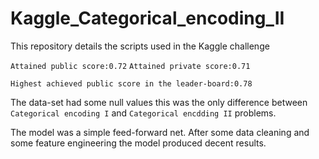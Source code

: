 # Kaggle_Categorical_encoding_II
This repository details the scripts used in the Kaggle challenge

`Attained public score:0.72`
`Attained private score:0.71`

`Highest achieved public score in the leader-board:0.78`

The data-set had some null values this was the only difference between
`Categorical encoding I` and `Categorical encdding II` problems.

The model was a simple feed-forward net. After some data cleaning and
some feature engineering the model produced decent results.

